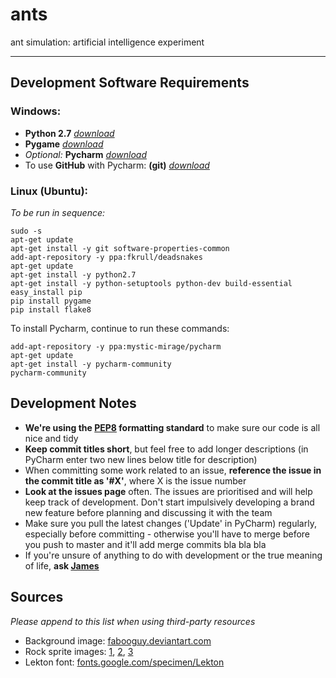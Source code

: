 # ants
ant simulation: artificial intelligence experiment

---

## Development Software Requirements

### Windows:

- **Python 2.7** *[download](https://www.python.org/ftp/python/2.7.12/python-2.7.12.msi)*
- **Pygame** *[download](http://pygame.org/ftp/pygame-1.9.1.win32-py2.7.msi)*
- *Optional:* **Pycharm** *[download](https://www.jetbrains.com/pycharm/download/download-thanks.html?platform=windows&code=PCC)*
- To use **GitHub** with Pycharm: **(git)** *[download](https://git-scm.com/download/win)*

### Linux (Ubuntu):

*To be run in sequence:*

    sudo -s
    apt-get update
    apt-get install -y git software-properties-common
    add-apt-repository -y ppa:fkrull/deadsnakes
    apt-get update
    apt-get install -y python2.7
    apt-get install -y python-setuptools python-dev build-essential
    easy_install pip
    pip install pygame
    pip install flake8
    
To install Pycharm, continue to run these commands:

    add-apt-repository -y ppa:mystic-mirage/pycharm
    apt-get update
    apt-get install -y pycharm-community
    pycharm-community

## Development Notes

- **We're using the [PEP8](https://www.python.org/dev/peps/pep-0008/) formatting standard** to make sure our code is all nice and tidy
- **Keep commit titles short**, but feel free to add longer descriptions (in PyCharm enter two new lines below title for description)
- When committing some work related to an issue, **reference the issue in the commit title as '#X'**, where X is the issue number
- **Look at the issues page** often. The issues are prioritised and will help keep track of development. Don't start impulsively developing a brand new feature before planning and discussing it with the team
- Make sure you pull the latest changes ('Update' in PyCharm) regularly, especially before committing - otherwise you'll have to merge before you push to master and it'll add merge commits bla bla bla
- If you're unsure of anything to do with development or the true meaning of life, **ask [James](https://github.com/jamesevickery)**

## Sources

_Please append to this list when using third-party resources_

- Background image: [fabooguy.deviantart.com](http://fabooguy.deviantart.com/art/Dirt-Ground-Texture-Tileable-2048x2048-441212191)
- Rock sprite images: [1](http://www.rocasa.es/), [2](http://ggyma.geo.ucm.es/docencia/MasterGeoBio/), [3](http://lascosasdejuampa1.blogspot.com/)
- Lekton font: [fonts.google.com/specimen/Lekton](https://fonts.google.com/specimen/Lekton)
